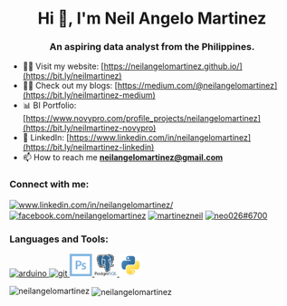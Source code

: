 <h1 align="center">Hi 👋, I'm Neil Angelo Martinez</h1>
<h3 align="center">An aspiring data analyst from the Philippines.</h3>

- 👨‍💻 Visit my website: [https://neilangelomartinez.github.io/](https://bit.ly/neilmartinez)
- ✍🏻 Check out my blogs: [https://medium.com/@neilangelomartinez](https://bit.ly/neilmartinez-medium)
- 📊 BI Portfolio: [https://www.novypro.com/profile_projects/neilangelomartinez](https://bit.ly/neilmartinez-novypro)
- 🔗 LinkedIn: [https://www.linkedin.com/in/neilangelomartinez](https://bit.ly/neilmartinez-linkedin)
- 📫 How to reach me **neilangelomartinez@gmail.com**

<h3 align="left">Connect with me:</h3>
<p align="left">
<a href="https://linkedin.com/in/www.linkedin.com/in/neilangelomartinez/" target="blank"><img align="center" src="https://raw.githubusercontent.com/rahuldkjain/github-profile-readme-generator/master/src/images/icons/Social/linked-in-alt.svg" alt="www.linkedin.com/in/neilangelomartinez/" height="30" width="40" /></a>
<a href="https://fb.com/facebook.com/neilangelomartinez" target="blank"><img align="center" src="https://raw.githubusercontent.com/rahuldkjain/github-profile-readme-generator/master/src/images/icons/Social/facebook.svg" alt="facebook.com/neilangelomartinez" height="30" width="40" /></a>
<a href="https://instagram.com/martinezneil" target="blank"><img align="center" src="https://raw.githubusercontent.com/rahuldkjain/github-profile-readme-generator/master/src/images/icons/Social/instagram.svg" alt="martinezneil" height="30" width="40" /></a>
<a href="https://discord.gg/neo026#6700" target="blank"><img align="center" src="https://raw.githubusercontent.com/rahuldkjain/github-profile-readme-generator/master/src/images/icons/Social/discord.svg" alt="neo026#6700" height="30" width="40" /></a>
</p>

<h3 align="left">Languages and Tools:</h3>
<p align="left"> <a href="https://www.arduino.cc/" target="_blank" rel="noreferrer"> <img src="https://cdn.worldvectorlogo.com/logos/arduino-1.svg" alt="arduino" width="40" height="40"/> </a> <a href="https://git-scm.com/" target="_blank" rel="noreferrer"> <img src="https://www.vectorlogo.zone/logos/git-scm/git-scm-icon.svg" alt="git" width="40" height="40"/> </a> <a href="https://www.photoshop.com/en" target="_blank" rel="noreferrer"> <img src="https://raw.githubusercontent.com/devicons/devicon/master/icons/photoshop/photoshop-line.svg" alt="photoshop" width="40" height="40"/> </a> <a href="https://www.postgresql.org" target="_blank" rel="noreferrer"> <img src="https://raw.githubusercontent.com/devicons/devicon/master/icons/postgresql/postgresql-original-wordmark.svg" alt="postgresql" width="40" height="40"/> </a> <a href="https://www.python.org" target="_blank" rel="noreferrer"> <img src="https://raw.githubusercontent.com/devicons/devicon/master/icons/python/python-original.svg" alt="python" width="40" height="40"/> </a> </p>

<p><img align="left" src="https://github-readme-stats.vercel.app/api/top-langs?username=neilangelomartinez&show_icons=true&locale=en&layout=compact" alt="neilangelomartinez" /></p>

<p>&nbsp;<img align="center" src="https://github-readme-stats.vercel.app/api?username=neilangelomartinez&show_icons=true&locale=en" alt="neilangelomartinez" /></p>
